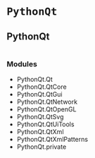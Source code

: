 

<a name="PythonQt"></a>

# `PythonQt`


<h2>PythonQt</h2> <div class="module">  <div class="docstring">

<pre class="doc" markdown="0"></pre>

</div>  <div class="modules"><h3>Modules</h3><ul class="list"><li>PythonQt.Qt</li><li>PythonQt.QtCore</li><li>PythonQt.QtGui</li><li>PythonQt.QtNetwork</li><li>PythonQt.QtOpenGL</li><li>PythonQt.QtSvg</li><li>PythonQt.QtUiTools</li><li>PythonQt.QtXml</li><li>PythonQt.QtXmlPatterns</li><li>PythonQt.private</li></ul></div></div>
